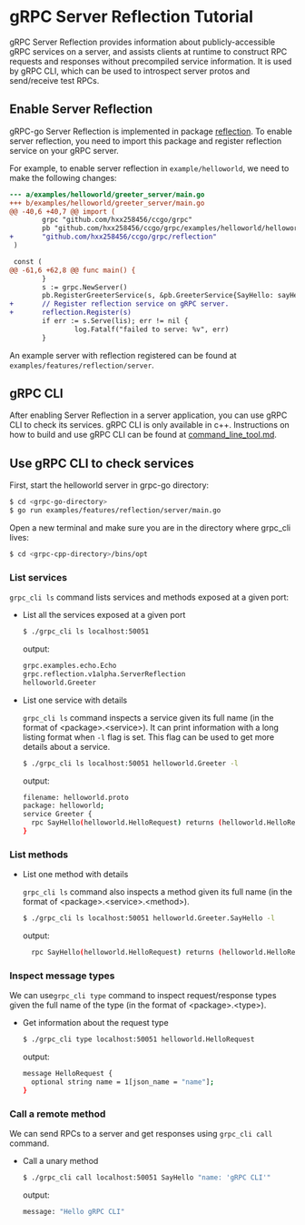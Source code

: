 # gRPC Server Reflection Tutorial

gRPC Server Reflection provides information about publicly-accessible gRPC
services on a server, and assists clients at runtime to construct RPC requests
and responses without precompiled service information. It is used by gRPC CLI,
which can be used to introspect server protos and send/receive test RPCs.

## Enable Server Reflection

gRPC-go Server Reflection is implemented in package
[reflection](https://github.com/grpc/grpc-go/tree/master/reflection). To enable
server reflection, you need to import this package and register reflection
service on your gRPC server.

For example, to enable server reflection in `example/helloworld`, we need to
make the following changes:

```diff
--- a/examples/helloworld/greeter_server/main.go
+++ b/examples/helloworld/greeter_server/main.go
@@ -40,6 +40,7 @@ import (
        grpc "github.com/hxx258456/ccgo/grpc"
        pb "github.com/hxx258456/ccgo/grpc/examples/helloworld/helloworld"
+       "github.com/hxx258456/ccgo/grpc/reflection"
 )

 const (
@@ -61,6 +62,8 @@ func main() {
        }
        s := grpc.NewServer()
        pb.RegisterGreeterService(s, &pb.GreeterService{SayHello: sayHello})
+       // Register reflection service on gRPC server.
+       reflection.Register(s)
        if err := s.Serve(lis); err != nil {
                log.Fatalf("failed to serve: %v", err)
        }
```

An example server with reflection registered can be found at
`examples/features/reflection/server`.

## gRPC CLI

After enabling Server Reflection in a server application, you can use gRPC CLI
to check its services. gRPC CLI is only available in c++. Instructions on how to
build and use gRPC CLI can be found at
[command_line_tool.md](https://github.com/grpc/grpc/blob/master/doc/command_line_tool.md).

## Use gRPC CLI to check services

First, start the helloworld server in grpc-go directory:

```sh
$ cd <grpc-go-directory>
$ go run examples/features/reflection/server/main.go
```

Open a new terminal and make sure you are in the directory where grpc_cli lives:

```sh
$ cd <grpc-cpp-directory>/bins/opt
```

### List services

`grpc_cli ls` command lists services and methods exposed at a given port:

- List all the services exposed at a given port

  ```sh
  $ ./grpc_cli ls localhost:50051
  ```

  output:
  ```sh
  grpc.examples.echo.Echo
  grpc.reflection.v1alpha.ServerReflection
  helloworld.Greeter
  ```

- List one service with details

  `grpc_cli ls` command inspects a service given its full name (in the format of
  \<package\>.\<service\>). It can print information with a long listing format
  when `-l` flag is set. This flag can be used to get more details about a
  service.

  ```sh
  $ ./grpc_cli ls localhost:50051 helloworld.Greeter -l
  ```

  output:
  ```sh
  filename: helloworld.proto
  package: helloworld;
  service Greeter {
    rpc SayHello(helloworld.HelloRequest) returns (helloworld.HelloReply) {}
  }

  ```

### List methods

- List one method with details

  `grpc_cli ls` command also inspects a method given its full name (in the
  format of \<package\>.\<service\>.\<method\>).

  ```sh
  $ ./grpc_cli ls localhost:50051 helloworld.Greeter.SayHello -l
  ```

  output:
  ```sh
    rpc SayHello(helloworld.HelloRequest) returns (helloworld.HelloReply) {}
  ```

### Inspect message types

We can use`grpc_cli type` command to inspect request/response types given the
full name of the type (in the format of \<package\>.\<type\>).

- Get information about the request type

  ```sh
  $ ./grpc_cli type localhost:50051 helloworld.HelloRequest
  ```

  output:
  ```sh
  message HelloRequest {
    optional string name = 1[json_name = "name"];
  }
  ```

### Call a remote method

We can send RPCs to a server and get responses using `grpc_cli call` command.

- Call a unary method

  ```sh
  $ ./grpc_cli call localhost:50051 SayHello "name: 'gRPC CLI'"
  ```

  output:
  ```sh
  message: "Hello gRPC CLI"
  ```
